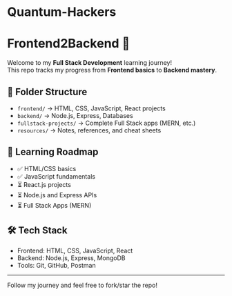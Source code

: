 # Quantum-Hackers

# Frontend2Backend 🚀

Welcome to my **Full Stack Development** learning journey!  
This repo tracks my progress from **Frontend basics** to **Backend mastery**.

## 📂 Folder Structure
- `frontend/` → HTML, CSS, JavaScript, React projects
- `backend/` → Node.js, Express, Databases
- `fullstack-projects/` → Complete Full Stack apps (MERN, etc.)
- `resources/` → Notes, references, and cheat sheets

## 📅 Learning Roadmap
- ✅ HTML/CSS basics
- ✅ JavaScript fundamentals
- ⏳ React.js projects
- ⏳ Node.js and Express APIs
- ⏳ Full Stack Apps (MERN)

## 🛠️ Tech Stack
- Frontend: HTML, CSS, JavaScript, React
- Backend: Node.js, Express, MongoDB
- Tools: Git, GitHub, Postman

---
Follow my journey and feel free to fork/star the repo!  
